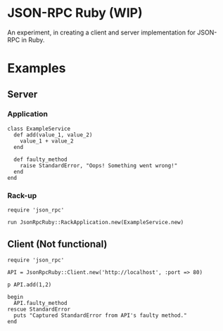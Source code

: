 # JSON-RPC Ruby (WIP)

An experiment, in creating a client and server implementation for JSON-RPC in Ruby.

# Examples

## Server

### Application

    class ExampleService
      def add(value_1, value_2)
        value_1 + value_2
      end

      def faulty_method
        raise StandardError, "Oops! Something went wrong!"
      end
    end

### Rack-up

    require 'json_rpc'

    run JsonRpcRuby::RackApplication.new(ExampleService.new)

## Client (Not functional)

    require 'json_rpc'

    API = JsonRpcRuby::Client.new('http://localhost', :port => 80)

    p API.add(1,2)

    begin
      API.faulty_method
    rescue StandardError
      puts "Captured StandardError from API's faulty method."
    end